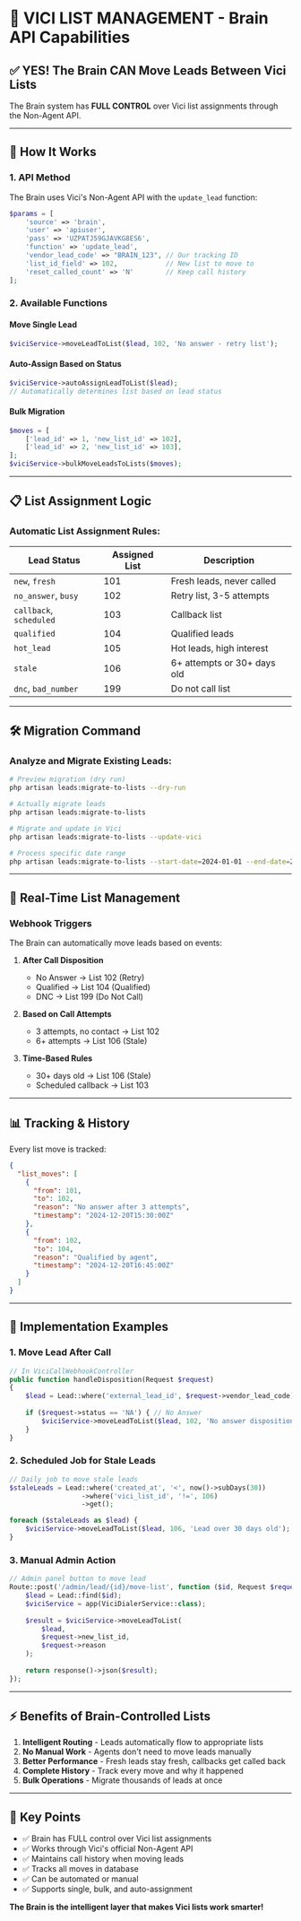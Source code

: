 # 🔄 VICI LIST MANAGEMENT - Brain API Capabilities

## ✅ **YES! The Brain CAN Move Leads Between Vici Lists**

The Brain system has **FULL CONTROL** over Vici list assignments through the Non-Agent API.

---

## 🎯 **How It Works**

### **1. API Method**
The Brain uses Vici's Non-Agent API with the `update_lead` function:

```php
$params = [
    'source' => 'brain',
    'user' => 'apiuser',
    'pass' => 'UZPATJ59GJAVKG8ES6',
    'function' => 'update_lead',
    'vendor_lead_code' => "BRAIN_123", // Our tracking ID
    'list_id_field' => 102,            // New list to move to
    'reset_called_count' => 'N'        // Keep call history
];
```

### **2. Available Functions**

#### **Move Single Lead**
```php
$viciService->moveLeadToList($lead, 102, 'No answer - retry list');
```

#### **Auto-Assign Based on Status**
```php
$viciService->autoAssignLeadToList($lead);
// Automatically determines list based on lead status
```

#### **Bulk Migration**
```php
$moves = [
    ['lead_id' => 1, 'new_list_id' => 102],
    ['lead_id' => 2, 'new_list_id' => 103],
];
$viciService->bulkMoveLeadsToLists($moves);
```

---

## 📋 **List Assignment Logic**

### **Automatic List Assignment Rules:**

| Lead Status | Assigned List | Description |
|------------|---------------|-------------|
| `new`, `fresh` | 101 | Fresh leads, never called |
| `no_answer`, `busy` | 102 | Retry list, 3-5 attempts |
| `callback`, `scheduled` | 103 | Callback list |
| `qualified` | 104 | Qualified leads |
| `hot_lead` | 105 | Hot leads, high interest |
| `stale` | 106 | 6+ attempts or 30+ days old |
| `dnc`, `bad_number` | 199 | Do not call list |

---

## 🛠️ **Migration Command**

### **Analyze and Migrate Existing Leads:**

```bash
# Preview migration (dry run)
php artisan leads:migrate-to-lists --dry-run

# Actually migrate leads
php artisan leads:migrate-to-lists

# Migrate and update in Vici
php artisan leads:migrate-to-lists --update-vici

# Process specific date range
php artisan leads:migrate-to-lists --start-date=2024-01-01 --end-date=2024-12-31
```

---

## 🔄 **Real-Time List Management**

### **Webhook Triggers**
The Brain can automatically move leads based on events:

1. **After Call Disposition**
   - No Answer → List 102 (Retry)
   - Qualified → List 104 (Qualified)
   - DNC → List 199 (Do Not Call)

2. **Based on Call Attempts**
   - 3 attempts, no contact → List 102
   - 6+ attempts → List 106 (Stale)

3. **Time-Based Rules**
   - 30+ days old → List 106 (Stale)
   - Scheduled callback → List 103

---

## 📊 **Tracking & History**

Every list move is tracked:

```json
{
  "list_moves": [
    {
      "from": 101,
      "to": 102,
      "reason": "No answer after 3 attempts",
      "timestamp": "2024-12-20T15:30:00Z"
    },
    {
      "from": 102,
      "to": 104,
      "reason": "Qualified by agent",
      "timestamp": "2024-12-20T16:45:00Z"
    }
  ]
}
```

---

## 🚀 **Implementation Examples**

### **1. Move Lead After Call**
```php
// In ViciCallWebhookController
public function handleDisposition(Request $request)
{
    $lead = Lead::where('external_lead_id', $request->vendor_lead_code)->first();
    
    if ($request->status == 'NA') { // No Answer
        $viciService->moveLeadToList($lead, 102, 'No answer disposition');
    }
}
```

### **2. Scheduled Job for Stale Leads**
```php
// Daily job to move stale leads
$staleLeads = Lead::where('created_at', '<', now()->subDays(30))
                  ->where('vici_list_id', '!=', 106)
                  ->get();

foreach ($staleLeads as $lead) {
    $viciService->moveLeadToList($lead, 106, 'Lead over 30 days old');
}
```

### **3. Manual Admin Action**
```php
// Admin panel button to move lead
Route::post('/admin/lead/{id}/move-list', function ($id, Request $request) {
    $lead = Lead::find($id);
    $viciService = app(ViciDialerService::class);
    
    $result = $viciService->moveLeadToList(
        $lead, 
        $request->new_list_id,
        $request->reason
    );
    
    return response()->json($result);
});
```

---

## ⚡ **Benefits of Brain-Controlled Lists**

1. **Intelligent Routing** - Leads automatically flow to appropriate lists
2. **No Manual Work** - Agents don't need to move leads manually
3. **Better Performance** - Fresh leads stay fresh, callbacks get called back
4. **Complete History** - Track every move and why it happened
5. **Bulk Operations** - Migrate thousands of leads at once

---

## 🔑 **Key Points**

- ✅ Brain has FULL control over Vici list assignments
- ✅ Works through Vici's official Non-Agent API
- ✅ Maintains call history when moving leads
- ✅ Tracks all moves in database
- ✅ Can be automated or manual
- ✅ Supports single, bulk, and auto-assignment

**The Brain is the intelligent layer that makes Vici lists work smarter!**
